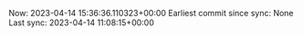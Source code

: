 Now: 2023-04-14 15:36:36.110323+00:00 Earliest commit since sync: None Last sync: 2023-04-14 11:08:15+00:00

